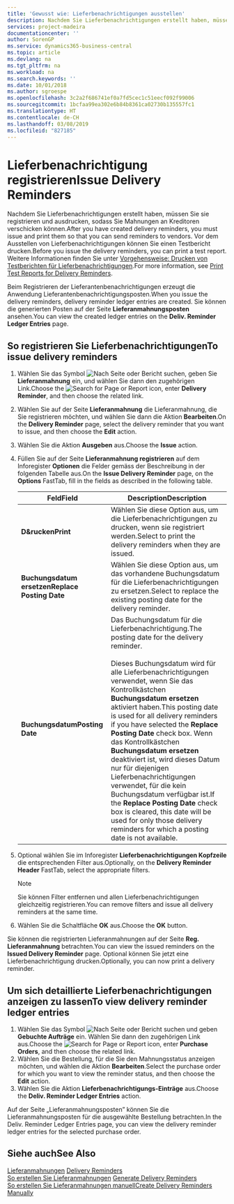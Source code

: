 ```yaml
---
title: 'Gewusst wie: Lieferbenachrichtigungen ausstellen'
description: Nachdem Sie Lieferbenachrichtigungen erstellt haben, müssen Sie sie registrieren und ausdrucken, sodass Sie Mahnungen an Kreditoren verschicken können. Vor dem Ausstellen von Lieferbenachrichtigungen können Sie einen Testbericht drucken.
services: project-madeira
documentationcenter: ''
author: SorenGP
ms.service: dynamics365-business-central
ms.topic: article
ms.devlang: na
ms.tgt_pltfrm: na
ms.workload: na
ms.search.keywords: ''
ms.date: 10/01/2018
ms.author: sgroespe
ms.openlocfilehash: 3c2a2f686741ef0a7fd5cec1c51eecf092f99006
ms.sourcegitcommit: 1bcfaa99ea302e6b84b8361ca02730b135557fc1
ms.translationtype: HT
ms.contentlocale: de-CH
ms.lasthandoff: 03/08/2019
ms.locfileid: "827185"
---
```

# <a name="issue-delivery-reminders"></a><span data-ttu-id="d3283-104">Lieferbenachrichtigung registrieren</span><span class="sxs-lookup"><span data-stu-id="d3283-104">Issue Delivery Reminders</span></span>
<span data-ttu-id="d3283-105">Nachdem Sie Lieferbenachrichtigungen erstellt haben, müssen Sie sie registrieren und ausdrucken, sodass Sie Mahnungen an Kreditoren verschicken können.</span><span class="sxs-lookup"><span data-stu-id="d3283-105">After you have created delivery reminders, you must issue and print them so that you can send reminders to vendors.</span></span> <span data-ttu-id="d3283-106">Vor dem Ausstellen von Lieferbenachrichtigungen können Sie einen Testbericht drucken.</span><span class="sxs-lookup"><span data-stu-id="d3283-106">Before you issue the delivery reminders, you can print a test report.</span></span> <span data-ttu-id="d3283-107">Weitere Informationen finden Sie unter [Vorgehensweise: Drucken von Testberichten für  Lieferbenachrichtigungen](how-to-print-test-reports-for-delivery-reminders.md).</span><span class="sxs-lookup"><span data-stu-id="d3283-107">For more information, see [Print Test Reports for Delivery Reminders](how-to-print-test-reports-for-delivery-reminders.md).</span></span>  

<span data-ttu-id="d3283-108">Beim Registrieren der Lieferantenbenachrichtigungen erzeugt die Anwendung Lieferantenbenachrichtigungsposten.</span><span class="sxs-lookup"><span data-stu-id="d3283-108">When you issue the delivery reminders, delivery reminder ledger entries are created.</span></span> <span data-ttu-id="d3283-109">Sie können die generierten Posten auf der Seite **Lieferanmahnungsposten** ansehen.</span><span class="sxs-lookup"><span data-stu-id="d3283-109">You can view the created ledger entries on the **Deliv. Reminder Ledger Entries** page.</span></span>  

## <a name="to-issue-delivery-reminders"></a><span data-ttu-id="d3283-110">So registrieren Sie Lieferbenachrichtigungen</span><span class="sxs-lookup"><span data-stu-id="d3283-110">To issue delivery reminders</span></span>  

1.  <span data-ttu-id="d3283-111">Wählen Sie das Symbol ![Nach Seite oder Bericht suchen](../../media/ui-search/search_small.png "Nach Seite oder Bericht suchen"), geben Sie **Lieferanmahnung** ein, und wählen Sie dann den zugehörigen Link.</span><span class="sxs-lookup"><span data-stu-id="d3283-111">Choose the ![Search for Page or Report](../../media/ui-search/search_small.png "Search for Page or Report icon") icon, enter **Delivery Reminder**, and then choose the related link.</span></span>  
2.  <span data-ttu-id="d3283-112">Wählen Sie auf der Seite **Lieferanmahnung** die Lieferanmahnung, die Sie registrieren möchten, und wählen Sie dann die Aktion **Bearbeiten**.</span><span class="sxs-lookup"><span data-stu-id="d3283-112">On the **Delivery Reminder** page, select the delivery reminder that you want to issue, and then choose the **Edit** action.</span></span>  
3.  <span data-ttu-id="d3283-113">Wählen Sie die Aktion **Ausgeben** aus.</span><span class="sxs-lookup"><span data-stu-id="d3283-113">Choose the **Issue** action.</span></span>  
4.  <span data-ttu-id="d3283-114">Füllen Sie auf der Seite **Lieferanmahnung registrieren** auf dem Inforegister **Optionen** die Felder gemäss der Beschreibung in der folgenden Tabelle aus.</span><span class="sxs-lookup"><span data-stu-id="d3283-114">On the **Issue Delivery Reminder** page, on the **Options** FastTab, fill in the fields as described in the following table.</span></span>  

    |<span data-ttu-id="d3283-115">Feld</span><span class="sxs-lookup"><span data-stu-id="d3283-115">Field</span></span>|<span data-ttu-id="d3283-116">Description</span><span class="sxs-lookup"><span data-stu-id="d3283-116">Description</span></span>|  
    |---------------------------------|---------------------------------------|  
    |<span data-ttu-id="d3283-117">**D&rucken**</span><span class="sxs-lookup"><span data-stu-id="d3283-117">**Print**</span></span>|<span data-ttu-id="d3283-118">Wählen Sie diese Option aus, um die Lieferbenachrichtigungen zu drucken, wenn sie registriert werden.</span><span class="sxs-lookup"><span data-stu-id="d3283-118">Select to print the delivery reminders when they are issued.</span></span>|  
    |<span data-ttu-id="d3283-119">**Buchungsdatum ersetzen**</span><span class="sxs-lookup"><span data-stu-id="d3283-119">**Replace Posting Date**</span></span>|<span data-ttu-id="d3283-120">Wählen Sie diese Option aus, um das vorhandene Buchungsdatum für die Lieferbenachrichtigungen zu ersetzen.</span><span class="sxs-lookup"><span data-stu-id="d3283-120">Select to replace the existing posting date for the delivery reminder.</span></span>|  
    |<span data-ttu-id="d3283-121">**Buchungsdatum**</span><span class="sxs-lookup"><span data-stu-id="d3283-121">**Posting Date**</span></span>|<span data-ttu-id="d3283-122">Das Buchungsdatum für die Lieferbenachrichtigung.</span><span class="sxs-lookup"><span data-stu-id="d3283-122">The posting date for the delivery reminder.</span></span><br /><br /> <span data-ttu-id="d3283-123">Dieses Buchungsdatum wird für alle Lieferbenachrichtigungen verwendet, wenn Sie das Kontrollkästchen **Buchungsdatum ersetzen** aktiviert haben.</span><span class="sxs-lookup"><span data-stu-id="d3283-123">This posting date is used for all delivery reminders if you have selected the **Replace Posting Date** check box.</span></span> <span data-ttu-id="d3283-124">Wenn das Kontrollkästchen **Buchungsdatum ersetzen** deaktiviert ist, wird dieses Datum nur für diejenigen Lieferbenachrichtigungen verwendet, für die kein Buchungsdatum verfügbar ist.</span><span class="sxs-lookup"><span data-stu-id="d3283-124">If the **Replace Posting Date** check box is cleared, this date will be used for only those delivery reminders for which a posting date is not available.</span></span>|  

5.  <span data-ttu-id="d3283-125">Optional wählen Sie im Inforegister **Lieferbenachrichtigungen Kopfzeile** die entsprechenden Filter aus.</span><span class="sxs-lookup"><span data-stu-id="d3283-125">Optionally, on the **Delivery Reminder Header** FastTab, select the appropriate filters.</span></span>  

    > [!NOTE]  
    >  <span data-ttu-id="d3283-126">Sie können Filter entfernen und allen Lieferbenachrichtigungen gleichzeitig registrieren.</span><span class="sxs-lookup"><span data-stu-id="d3283-126">You can remove filters and issue all delivery reminders at the same time.</span></span>  

6.  <span data-ttu-id="d3283-127">Wählen Sie die Schaltfläche **OK** aus.</span><span class="sxs-lookup"><span data-stu-id="d3283-127">Choose the **OK** button.</span></span>  

<span data-ttu-id="d3283-128">Sie können die registrierten Lieferanmahnungen auf der Seite **Reg. Lieferanmahnung** betrachten.</span><span class="sxs-lookup"><span data-stu-id="d3283-128">You can view the issued reminders on the **Issued Delivery Reminder** page.</span></span> <span data-ttu-id="d3283-129">Optional können Sie jetzt eine Lieferbenachrichtigung drucken.</span><span class="sxs-lookup"><span data-stu-id="d3283-129">Optionally, you can now print a delivery reminder.</span></span>  

## <a name="to-view-delivery-reminder-ledger-entries"></a><span data-ttu-id="d3283-130">Um sich detaillierte Lieferbenachrichtigungen anzeigen zu lassen</span><span class="sxs-lookup"><span data-stu-id="d3283-130">To view delivery reminder ledger entries</span></span>  

1.  <span data-ttu-id="d3283-131">Wählen Sie das Symbol ![Nach Seite oder Bericht suchen](../../media/ui-search/search_small.png "Nach Seite oder Bericht suchen") und geben **Gebuchte Aufträge** ein. Wählen Sie dann den zugehörigen Link aus.</span><span class="sxs-lookup"><span data-stu-id="d3283-131">Choose the ![Search for Page or Report](../../media/ui-search/search_small.png "Search for Page or Report icon") icon, enter **Purchase Orders**, and then choose the related link.</span></span>  
2.  <span data-ttu-id="d3283-132">Wählen Sie die Bestellung, für die Sie den Mahnungsstatus anzeigen möchten, und wählen die Aktion **Bearbeiten**.</span><span class="sxs-lookup"><span data-stu-id="d3283-132">Select the purchase order for which you want to view the reminder status, and then choose the **Edit** action.</span></span>  
3.  <span data-ttu-id="d3283-133">Wählen Sie die Aktion **Lieferbenachrichtigungs-Einträge** aus.</span><span class="sxs-lookup"><span data-stu-id="d3283-133">Choose the **Deliv. Reminder Ledger Entries** action.</span></span>  

<span data-ttu-id="d3283-134">Auf der Seite „Lieferanmahnungsposten” können Sie die Lieferanmahnungsposten für die ausgewählte Bestellung betrachten.</span><span class="sxs-lookup"><span data-stu-id="d3283-134">In the Deliv. Reminder Ledger Entries page, you can view the delivery reminder ledger entries for the selected purchase order.</span></span>  

## <a name="see-also"></a><span data-ttu-id="d3283-135">Siehe auch</span><span class="sxs-lookup"><span data-stu-id="d3283-135">See Also</span></span>  
 <span data-ttu-id="d3283-136">[Lieferanmahnungen](delivery-reminders.md) </span><span class="sxs-lookup"><span data-stu-id="d3283-136">[Delivery Reminders](delivery-reminders.md) </span></span>  
 <span data-ttu-id="d3283-137">[So erstellen Sie Lieferanmahnungen](how-to-generate-delivery-reminders.md) </span><span class="sxs-lookup"><span data-stu-id="d3283-137">[Generate Delivery Reminders](how-to-generate-delivery-reminders.md) </span></span>  
 [<span data-ttu-id="d3283-138">So erstellen Sie Lieferanmahnungen manuell</span><span class="sxs-lookup"><span data-stu-id="d3283-138">Create Delivery Reminders Manually</span></span>](how-to-create-delivery-reminders-manually.md)
